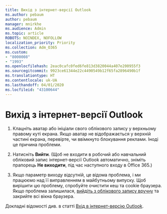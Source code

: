 ```yaml
---
title: Вихід з інтернет-версії Outlook
ms.author: pebaum
author: pebaum
manager: mnirkhe
ms.audience: Admin
ms.topic: article
ROBOTS: NOINDEX, NOFOLLOW
localization_priority: Priority
ms.collection: Adm_O365
ms.custom:
- "8000008"
- "1993"
ms.openlocfilehash: 2eac0cafc0fed6fe813d3820044a407e200955f3
ms.sourcegitcommit: 9923ce61344e22c4490549b12f65fa2896490b1f
ms.translationtype: HT
ms.contentlocale: uk-UA
ms.lasthandoff: 04/01/2020
ms.locfileid: "43100644"
---
```

# <a name="sign-out-of-outlook-on-the-web"></a>Вихід з інтернет-версії Outlook

1. Клацніть аватар або ініціали свого облікового запису у верхньому правому куті екрана. Якщо аватар не відображається у верхній частині екрана, перевірте, чи ввімкнуто блокування реклами. Іноді це причина проблеми.

2. Натисніть **Вийти**. (Щоб не входити в робочий або навчальний обліковий запис інтернет-версії Outlook автоматично, зніміть прапорець **Не виходити**, під час наступного входу в Office 365.)

3. Якщо параметр виходу відсутній, це відома проблема, і ми працюємо над її виправленням в майбутньому випуску.  Щоб вирішити цю проблему, спробуйте очистити кеш та cookie браузера.  Якщо проблема залишилася, [вийдіть з облікового запису вручну](https://login.live.com/logout.srf) та закрийте всі вікна браузера.

Докладні відомості див. в статті [Вхід в інтернет-версію Outlook](https://support.office.com/article/how-to-sign-in-to-outlook-on-the-web-763fab4d-0138-4814-b450-37fc286bcb79).
